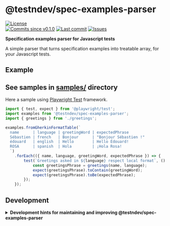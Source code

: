 # @testndev/spec-examples-parser


<a href="https://raw.githubusercontent.com/testndev/spec-examples-parser/main/license.txt"><img src="https://img.shields.io/github/license/testndev/spec-examples-parser?style=flat-square" alt="License"/></a>   
 <a href="https://github.com/testndev/spec-examples-parser/commits"><img src="https://img.shields.io/github/commits-since/testndev/spec-examples-parser/v0.1.0?style=flat-square&logo=github" alt="Commits since v0.1.0"/></a> <a href="https://github.com/testndev/spec-examples-parser/commits"><img src="https://img.shields.io/github/last-commit/testndev/spec-examples-parser?style=flat-square&logo=github" alt="Last commit"/></a> <a href="https://github.com/testndev/spec-examples-parser/issues"><img src="https://img.shields.io/github/issues/testndev/spec-examples-parser?style=flat-square&logo=github" alt="Issues"/></a>  

**Specification examples parser for Javascript tests**


A simple parser that turns specification examples into treatable array, for your Javascript tests.


## Example

See samples in [samples/](samples/) directory
-  
Here a sample using [Playwright Test](https://playwright.dev) framework.

```javascript
import { test, expect } from '@playwright/test';
import examples from '@testndev/spec-examples-parser';
import { greetings } from './greetings';

examples.fromGherkinFormatTable(`
  name      | language | greetingWord | expectedPhrase
  Sébastien | french   | Bonjour      | "Bonjour Sébastien !"
  édouard   | english  | Hello        | Hello Édouard!
  ROSA      | spanish  | Hola         | ¡Hola Rosa!
  `)
    .forEach(({ name, language, greetingWord, expectedPhrase }) => {
        test(`Greetings asked in ${language} respect local format`, () => {
            const greetingsPhrase = greetings(name, language);
            expect(greetingsPhrase).toContain(greetingWord);
            expect(greetingsPhrase).toBe(expectedPhrase);
        });
    });

```



















## Development

<details>
<summary><b>Development hints for maintaining and improving @testndev/spec-examples-parser</b></summary>



Setting up:
```bash
git clone git@github.com:testndev/spec-examples-parser.git
cd @testndev/spec-examples-parser
npm install
```
Testing in production environment:
```bash
npm run test
```

</details>


<!---
Readme generated with tldw v7.3.1
https://github.com/Jaid/tldw
-->